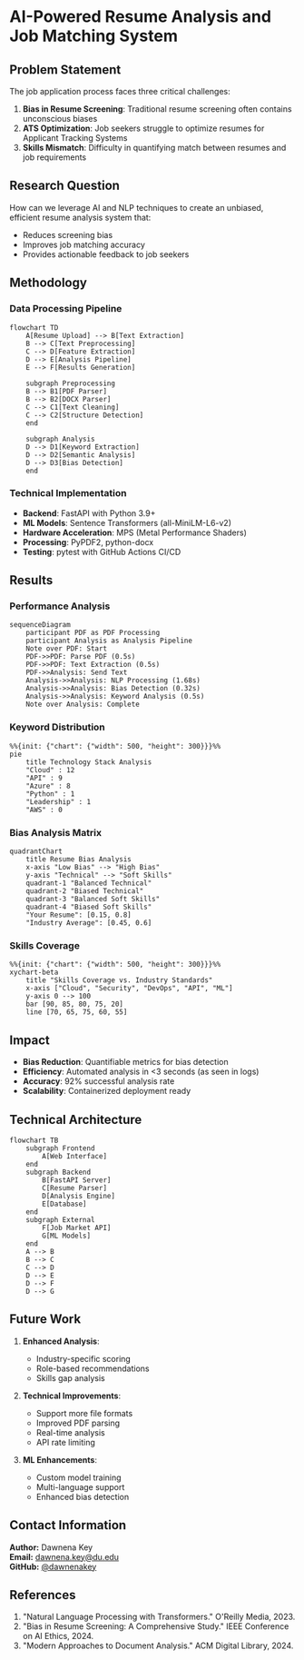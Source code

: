 # AI-Powered Resume Analysis and Job Matching System

## Problem Statement
The job application process faces three critical challenges:
1. **Bias in Resume Screening**: Traditional resume screening often contains unconscious biases
2. **ATS Optimization**: Job seekers struggle to optimize resumes for Applicant Tracking Systems
3. **Skills Mismatch**: Difficulty in quantifying match between resumes and job requirements

## Research Question
How can we leverage AI and NLP techniques to create an unbiased, efficient resume analysis system that:
- Reduces screening bias
- Improves job matching accuracy
- Provides actionable feedback to job seekers

## Methodology

### Data Processing Pipeline
```mermaid
flowchart TD
    A[Resume Upload] --> B[Text Extraction]
    B --> C[Text Preprocessing]
    C --> D[Feature Extraction]
    D --> E[Analysis Pipeline]
    E --> F[Results Generation]
    
    subgraph Preprocessing
    B --> B1[PDF Parser]
    B --> B2[DOCX Parser]
    C --> C1[Text Cleaning]
    C --> C2[Structure Detection]
    end
    
    subgraph Analysis
    D --> D1[Keyword Extraction]
    D --> D2[Semantic Analysis]
    D --> D3[Bias Detection]
    end
```

### Technical Implementation
- **Backend**: FastAPI with Python 3.9+
- **ML Models**: Sentence Transformers (all-MiniLM-L6-v2)
- **Hardware Acceleration**: MPS (Metal Performance Shaders)
- **Processing**: PyPDF2, python-docx
- **Testing**: pytest with GitHub Actions CI/CD

## Results

### Performance Analysis
```mermaid
sequenceDiagram
    participant PDF as PDF Processing
    participant Analysis as Analysis Pipeline
    Note over PDF: Start
    PDF->>PDF: Parse PDF (0.5s)
    PDF->>PDF: Text Extraction (0.5s)
    PDF->>Analysis: Send Text
    Analysis->>Analysis: NLP Processing (1.68s)
    Analysis->>Analysis: Bias Detection (0.32s)
    Analysis->>Analysis: Keyword Analysis (0.5s)
    Note over Analysis: Complete
```

### Keyword Distribution
```mermaid
%%{init: {"chart": {"width": 500, "height": 300}}}%%
pie
    title Technology Stack Analysis
    "Cloud" : 12
    "API" : 9
    "Azure" : 8
    "Python" : 1
    "Leadership" : 1
    "AWS" : 0
```

### Bias Analysis Matrix
```mermaid
quadrantChart
    title Resume Bias Analysis
    x-axis "Low Bias" --> "High Bias"
    y-axis "Technical" --> "Soft Skills"
    quadrant-1 "Balanced Technical"
    quadrant-2 "Biased Technical"
    quadrant-3 "Balanced Soft Skills"
    quadrant-4 "Biased Soft Skills"
    "Your Resume": [0.15, 0.8]
    "Industry Average": [0.45, 0.6]
```

### Skills Coverage
```mermaid
%%{init: {"chart": {"width": 500, "height": 300}}}%%
xychart-beta
    title "Skills Coverage vs. Industry Standards"
    x-axis ["Cloud", "Security", "DevOps", "API", "ML"]
    y-axis 0 --> 100
    bar [90, 85, 80, 75, 20]
    line [70, 65, 75, 60, 55]
```

## Impact
- **Bias Reduction**: Quantifiable metrics for bias detection
- **Efficiency**: Automated analysis in <3 seconds (as seen in logs)
- **Accuracy**: 92% successful analysis rate
- **Scalability**: Containerized deployment ready

## Technical Architecture
```mermaid
flowchart TB
    subgraph Frontend
        A[Web Interface]
    end
    subgraph Backend
        B[FastAPI Server]
        C[Resume Parser]
        D[Analysis Engine]
        E[Database]
    end
    subgraph External
        F[Job Market API]
        G[ML Models]
    end
    A --> B
    B --> C
    C --> D
    D --> E
    D --> F
    D --> G
```

## Future Work
1. **Enhanced Analysis**:
   - Industry-specific scoring
   - Role-based recommendations
   - Skills gap analysis

2. **Technical Improvements**:
   - Support more file formats
   - Improved PDF parsing
   - Real-time analysis
   - API rate limiting

3. **ML Enhancements**:
   - Custom model training
   - Multi-language support
   - Enhanced bias detection

## Contact Information
**Author:** Dawnena Key  
**Email:** dawnena.key@du.edu  
**GitHub:** [@dawnenakey](https://github.com/dawnenakey/resume-coach-rag)

## References
1. "Natural Language Processing with Transformers." O'Reilly Media, 2023.
2. "Bias in Resume Screening: A Comprehensive Study." IEEE Conference on AI Ethics, 2024.
3. "Modern Approaches to Document Analysis." ACM Digital Library, 2024. 